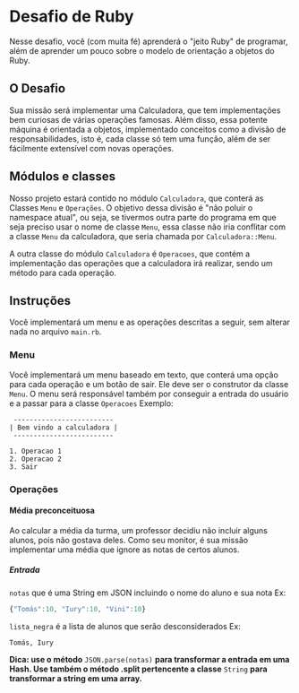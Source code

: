 # Desafio de Ruby

Nesse desafio, você (com muita fé) aprenderá o "jeito Ruby" de programar, além de aprender um pouco sobre o modelo de orientação a objetos do Ruby.

## O Desafio

Sua missão será implementar uma Calculadora, que tem implementações bem curiosas de várias operações famosas. Além disso, essa potente máquina é orientada a objetos, implementado conceitos como a divisão de responsabilidades, isto é, cada classe só tem uma função, além de ser fácilmente extensível com novas operações.

## Módulos e classes

Nosso projeto estará contido no módulo `Calculadora`, que conterá as Classes `Menu` e `Operações`. O objetivo dessa divisão é "não poluir o namespace atual", ou seja, se tivermos outra parte do programa em que seja preciso usar o nome de classe `Menu`, essa classe não iria conflitar com a classe `Menu` da calculadora, que seria chamada por `Calculadora::Menu`.

A outra classe do módulo `Calculadora` é `Operacoes`, que contém a implementação das operações que a calculadora irá realizar, sendo um método para cada operação.

## Instruções

Você implementará um menu e as operações descritas a seguir, sem alterar nada no arquivo `main.rb`.

### Menu

Você implementará um menu baseado em texto, que conterá uma opção para cada operação e um botão de sair. Ele deve ser o construtor da classe `Menu`. O menu será responsável também por conseguir a entrada do usuário e a passar para a classe `Operacoes` Exemplo:

```
 -------------------------
| Bem vindo a calculadora |
 -------------------------

1. Operacao 1
2. Operacao 2
3. Sair

```
### Operações

#### Média preconceituosa

Ao calcular a média da turma, um professor decidiu não incluir alguns alunos, pois não gostava deles. Como seu monitor, é sua missão implementar uma média que ignore as notas de certos alunos.

##### Entrada

`notas` que é uma String em JSON incluindo o nome do aluno e sua nota
Ex:

```javascript
{"Tomás":10, "Iury":10, "Vini":10}
```

`lista_negra` é a lista de alunos que serão desconsiderados
Ex:

```
Tomás, Iury
```

**Dica: use o método** `JSON.parse(notas)` **para transformar a entrada em uma Hash. Use também o método .split pertencente a classe** `String` **para transformar a string em uma array.**
